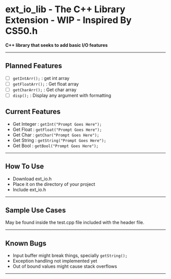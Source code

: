 # ext_io_lib - The C++ Library Extension - WIP - Inspired By CS50.h
**C++ library that seeks to add basic I/O features**

---

## Planned Features
- [ ] `getIntArr();` : get int array
- [ ] `getFloatArr();` : Get float array
- [ ] `getCharArr();` : Get char array
- [ ] `disp();` : Display any argument with formatting

## Current Features
- Get Integer : `getInt("Prompt Goes Here");`
- Get Float   : `getFloat("Prompt Goes Here");`
- Get Char    : `getChar("Prompt Goes Here");`
- Get String  : `getString("Prompt Goes Here");`
- Get Bool    : `getBool("Prompt Goes Here");`

---

## How To Use 
- Download ext_io.h
- Place it on the directory of your project
- Include ext_io.h

---

## Sample Use Cases
May be found inside the test.cpp file included with the header file.

---

## Known Bugs
- Input buffer might break things, specially `getString();`
- Exception handling not implemented yet
- Out of bound values might cause stack overflows

---